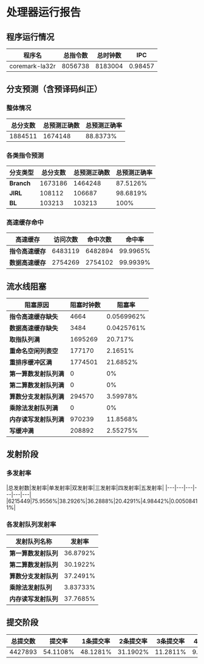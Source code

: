 # 处理器运行报告
## 程序运行情况
|程序名|总指令数|总时钟数|IPC|
|---|---|---|---|
|coremark-la32r|8056738|8183004|0.98457|

## 分支预测（含预译码纠正）
### 整体情况
|总分支数|总预测正确数|总预测正确率|
|---|---|---|
|1884511|1674148|88.8373%|

### 各类指令预测
|分支类型|总分支数|总预测正确数|总预测正确率|
|---|---|---|---|
|**Branch**| 1673186 | 1464248 | 87.5126%|
|**JIRL**| 108112 | 106687 | 98.6819%|
|**BL**| 103213 | 103213 | 100%|

### 高速缓存命中
|高速缓存|访问次数|命中次数|命中率|
|---|---|---|---|
|**指令高速缓存**| 6483119 | 6482894 | 99.9965%|
|**数据高速缓存**| 2754269 | 2754102 | 99.9939%|
## 流水线阻塞
|阻塞原因|阻塞时钟数|阻塞率|
|---|---|---|
|**指令高速缓存缺失**| 4664 | 0.0569962%|
|**数据高速缓存缺失**| 3484 | 0.0425761%|
|**取指队列满**| 1695269 | 20.717%|
|**重命名空闲列表空**|177170 | 2.1651%|
|**重排序缓冲区满**|1774501 | 21.6852%|
|**第一算数发射队列满**|0 | 0%|
|**第二算数发射队列满**|0 | 0%|
|**算数分支发射队列满**|294570 | 3.59978%|
|**乘除法发射队列满**|0 | 0%|
|**内存读写发射队列满**|970239 | 11.8568%|
|**写缓冲满**|208892 | 2.55275%|

## 发射阶段
### 多发射率
|总发射数|发射率|单发射率|双发射率|三发射率|四发射率|五发射率|
|---|---|---|---|---|---|
|6215449|75.9556%|38.2926%|36.2888%|20.4291%|4.98442%|0.00508411%|

### 各发射队列发射率
|发射队列名称|发射率|
|---|---|
|**第一算数发射队列**|36.8792%|
|**第二算数发射队列**|30.1922%|
|**算数分支发射队列**|37.2491%|
|**乘除法发射队列**|3.83733%|
|**内存读写发射队列**|37.7685%|

## 提交阶段
|总提交数|提交率|1条提交率|2条提交率|3条提交率|4条提交率|
|---|---|---|---|---|---|
|4427893|54.1108%|48.1281%|31.1902%|11.2811%|9.40061%|
